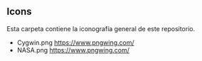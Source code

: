 ## Icons

Esta carpeta contiene la iconografía general de este repositorio.

* Cygwin.png https://www.pngwing.com/
* NASA.png https://www.pngwing.com/
